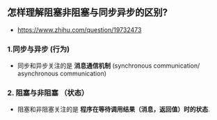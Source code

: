 ## 怎样理解阻塞非阻塞与同步异步的区别?
* https://www.zhihu.com/question/19732473

### 1.同步与异步 (行为)
* 同步和异步关注的是 __消息通信机制__ (synchronous communication/ asynchronous communication)


### 2. 阻塞与非阻塞 （状态）
* 阻塞和非阻塞关注的是 __程序在等待调用结果（消息，返回值）时的状态__.
